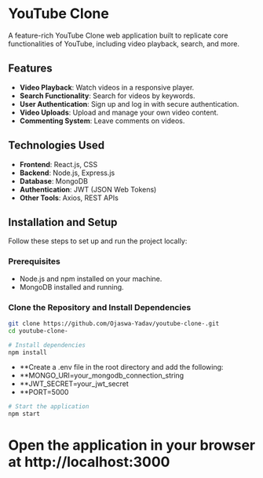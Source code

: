 # YouTube Clone

A feature-rich YouTube Clone web application built to replicate core functionalities of YouTube, including video playback, search, and more.

## Features

- **Video Playback**: Watch videos in a responsive player.
- **Search Functionality**: Search for videos by keywords.
- **User Authentication**: Sign up and log in with secure authentication.
- **Video Uploads**: Upload and manage your own video content.
- **Commenting System**: Leave comments on videos.

## Technologies Used

- **Frontend**: React.js, CSS
- **Backend**: Node.js, Express.js
- **Database**: MongoDB
- **Authentication**: JWT (JSON Web Tokens)
- **Other Tools**: Axios, REST APIs

## Installation and Setup

Follow these steps to set up and run the project locally:

### Prerequisites
- Node.js and npm installed on your machine.
- MongoDB installed and running.

### Clone the Repository and Install Dependencies
```bash
git clone https://github.com/Ojaswa-Yadav/youtube-clone-.git
cd youtube-clone-
```

```bash
# Install dependencies
npm install
```

- **Create a .env file in the root directory and add the following:
- **MONGO_URI=your_mongodb_connection_string
- **JWT_SECRET=your_jwt_secret
- **PORT=5000

```bash
# Start the application
npm start
```
# Open the application in your browser at http://localhost:3000
